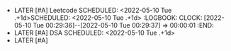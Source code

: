 - LATER [#A] Leetcode
  SCHEDULED: <2022-05-10 Tue .+1d>SCHEDULED: <2022-05-10 Tue .+1d>
  :LOGBOOK:
  CLOCK: [2022-05-10 Tue 00:29:36]--[2022-05-10 Tue 00:29:37] =>  00:00:01
  :END:
- LATER [#A] DSA
  SCHEDULED: <2022-05-10 Tue .+1d>
- LATER [#A]